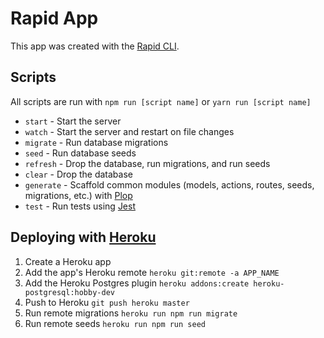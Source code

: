 # Rapid App

This app was created with the [Rapid CLI](https://github.com/jmeyers91/rapid-cli).

## Scripts

All scripts are run with `npm run [script name]` or `yarn run [script name]`

* `start` - Start the server
* `watch` - Start the server and restart on file changes
* `migrate` - Run database migrations
* `seed` - Run database seeds
* `refresh` - Drop the database, run migrations, and run seeds
* `clear` - Drop the database
* `generate` - Scaffold common modules (models, actions, routes, seeds, migrations, etc.) with [Plop](https://plopjs.com/)
* `test` - Run tests using [Jest](https://jestjs.io/)

## Deploying with [Heroku](https://dashboard.heroku.com/)

1. Create a Heroku app
2. Add the app's Heroku remote `heroku git:remote -a APP_NAME`
3. Add the Heroku Postgres plugin `heroku addons:create heroku-postgresql:hobby-dev`
4. Push to Heroku `git push heroku master`
5. Run remote migrations `heroku run npm run migrate`
6. Run remote seeds `heroku run npm run seed`
